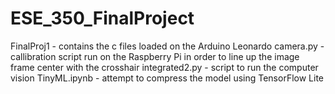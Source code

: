 # ESE_350_FinalProject

FinalProj1 - contains the c files loaded on the Arduino Leonardo
camera.py - callibration script run on the Raspberry Pi in order to line up the image frame center with the crosshair
integrated2.py - script to run the computer vision
TinyML.ipynb - attempt to compress the model using TensorFlow Lite
